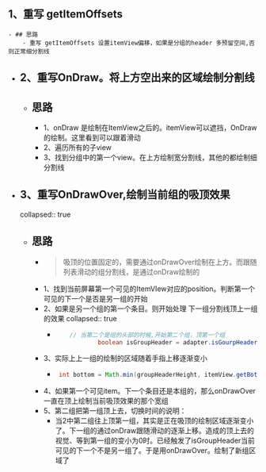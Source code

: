 ## 1、重写 getItemOffsets
	- ## 思路
		- 重写 getItemOffsets 设置itemView偏移，如果是分组的header 多预留空间,否则正常细分割线
- ## 2、重写OnDraw。将上方空出来的区域绘制分割线
	- ## 思路
		- 1、onDraw 是绘制在ItemView之后的。itemView可以遮挡，OnDraw的绘制。这里看到可以跟着滑动
		- 2、遍历所有的子view
		- 3、找到分组中的第一个view。在上方绘制宽分割线，其他的都绘制细分割线
- ## 3、重写OnDrawOver,绘制当前组的吸顶效果
  collapsed:: true
	- ## 思路
		- > 吸顶的位置固定的，需要通过onDrawOver绘制在上方。而跟随列表滑动的组分割线，是通过onDraw绘制的
		- 1、找到当前屏幕第一个可见的ItemVIew对应的position。判断第一个可见的下一个是否是另一组的开始
		- 2、如果是另一个组的第一个条目。则开始处理 下一组分割线顶上一组的效果
		  collapsed:: true
			- ```java
			      // 当第二个是组的头部的时候,开始第二个组，顶第一个组
			              boolean isGroupHeader = adapter.isGourpHeader(position + 1);
			  ```
		- 3、实际上上一组的绘制的区域随着手指上移逐渐变小
			- ```java
			   int bottom = Math.min(groupHeaderHeight, itemView.getBottom() - parent.getPaddingTop());
			  ```
		- 4、如果第一个可见item。下一个条目还是本组的，那么onDrawOver一直在顶上绘制当前吸顶效果的那个宽组
		- 5、第二组把第一组顶上去，切换时间的说明：
			- 当2中第二组往上顶第一组，其实是正在吸顶的绘制区域逐渐变小了。下一组的通过onDraw跟随滑动的逐渐上移。造成的顶上去的视觉、等到第一组的变小为0时。已经触发了isGroupHeader当前可见的下一个不是另一组了。于是用onDrawOver。绘制了新组区域了